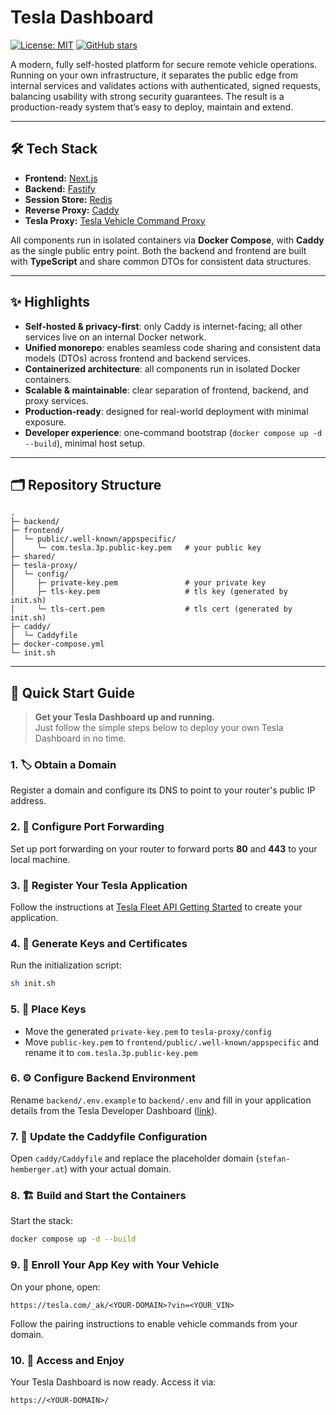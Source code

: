 # Tesla Dashboard

[![License: MIT](https://img.shields.io/badge/License-MIT-yellow.svg?style=flat)](https://github.com/HembergerStefan/tesla-dashboard/blob/main/LICENSE) [![GitHub stars](https://img.shields.io/github/stars/HembergerStefan/tesla-dashboard?style=flat)](https://github.com/HembergerStefan/tesla-dashboard)

A modern, fully self-hosted platform for secure remote vehicle operations. Running on your own infrastructure, it separates the public edge from internal services and validates actions with authenticated, signed requests, balancing usability with strong security guarantees. The result is a production-ready system that’s easy to deploy, maintain and extend.

---

## 🛠️ Tech Stack

- **Frontend:** [Next.js](https://nextjs.org/)
- **Backend:** [Fastify](https://www.fastify.io/)
- **Session Store:** [Redis](https://redis.io/)
- **Reverse Proxy:** [Caddy](https://caddyserver.com/)
- **Tesla Proxy:** [Tesla Vehicle Command Proxy](https://github.com/teslamotors/vehicle-command)

All components run in isolated containers via **Docker Compose**, with **Caddy** as the single public entry point. Both the backend and frontend are built with **TypeScript** and share common DTOs for consistent data structures.

---

## ✨ Highlights

- **Self-hosted & privacy-first**: only Caddy is internet-facing; all other services live on an internal Docker network.
- **Unified monorepo**: enables seamless code sharing and consistent data models (DTOs) across frontend and backend services.
- **Containerized architecture**: all components run in isolated Docker containers.
- **Scalable & maintainable**: clear separation of frontend, backend, and proxy services.
- **Production-ready**: designed for real-world deployment with minimal exposure.
- **Developer experience**: one-command bootstrap (`docker compose up -d --build`), minimal host setup.

---

## 🗂 Repository Structure

```
.
├─ backend/
├─ frontend/
│  └─ public/.well-known/appspecific/
│     └─ com.tesla.3p.public-key.pem   # your public key
├─ shared/
├─ tesla-proxy/
│  └─ config/   
│     ├─ private-key.pem               # your private key
│     ├─ tls-key.pem                   # tls key (generated by init.sh)
│     └─ tls-cert.pem                  # tls cert (generated by init.sh)
├─ caddy/
│  └─ Caddyfile
├─ docker-compose.yml
└─ init.sh
```

---

## 🚀 Quick Start Guide
> **Get your Tesla Dashboard up and running.**  
> Just follow the simple steps below to deploy your own Tesla Dashboard in no time.

### 1. 🏷️ **Obtain a Domain**
Register a domain and configure its DNS to point to your router's public IP address.

### 2. 🔗 **Configure Port Forwarding**
Set up port forwarding on your router to forward ports **80** and **443** to your local machine.

### 3. 🚗 **Register Your Tesla Application**
Follow the instructions at [Tesla Fleet API Getting Started](https://developer.tesla.com/docs/fleet-api/getting-started/what-is-fleet-api) to create your application.

### 4. 🔑 **Generate Keys and Certificates**
Run the initialization script:
```bash
sh init.sh
```

### 5. 📂 **Place Keys**
- Move the generated `private-key.pem` to `tesla-proxy/config`
- Move `public-key.pem` to `frontend/public/.well-known/appspecific` and rename it to `com.tesla.3p.public-key.pem`

### 6. ⚙️ **Configure Backend Environment**
Rename `backend/.env.example` to `backend/.env` and fill in your application details from the Tesla Developer Dashboard ([link](https://developer.tesla.com/de_AT/dashboard)).

### 7. 📝 **Update the Caddyfile Configuration**
Open `caddy/Caddyfile` and replace the placeholder domain (`stefan-hemberger.at`) with your actual domain.

### 8. 🏗️ **Build and Start the Containers**
Start the stack:
```bash
docker compose up -d --build
```

### 9. 📱 **Enroll Your App Key with Your Vehicle**
On your phone, open:
```
https://tesla.com/_ak/<YOUR-DOMAIN>?vin=<YOUR_VIN>
```
Follow the pairing instructions to enable vehicle commands from your domain.

### 10. 🚀 **Access and Enjoy**
Your Tesla Dashboard is now ready. Access it via:
```
https://<YOUR-DOMAIN>/
```

